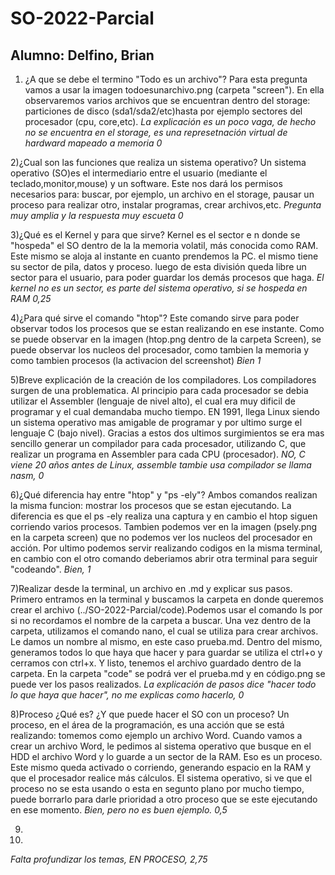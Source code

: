 # SO-2022-Parcial
## Alumno: Delfino, Brian

1) ¿A que se debe el termino "Todo es un archivo"?
Para esta pregunta vamos a usar la imagen todoesunarchivo.png (carpeta "screen"). En ella observaremos varios archivos que se encuentran dentro del storage: particiones de disco (sda1/sda2/etc)hasta por ejemplo sectores del procesador (cpu, core,etc). 
*La explicación es un poco vaga, de hecho no se encuentra en el storage, es una represetnación virtual de hardward mapeado a memoria 0*


2)¿Cual son las funciones que realiza un sistema operativo?
Un sistema operativo (SO)es el intermediario entre el usuario (mediante el teclado,monitor,mouse) y un software. Este nos dará los permisos necesarios para: buscar, por ejemplo, un archivo en el storage, pausar un proceso para realizar otro, instalar programas, crear archivos,etc.
*Pregunta muy amplia y la respuesta muy escueta 0*

3)¿Qué es el Kernel y para que sirve?
Kernel es el sector e n donde se "hospeda" el SO dentro de la la memoria volatil, más conocida como RAM. Este mismo se aloja al instante en cuanto prendemos la PC. el mismo tiene su sector de pila, datos y proceso. luego de esta división queda libre un sector para el usuario, para poder guardar los demás procesos que haga. 
*El kernel no es un sector, es parte del sistema operativo, si se hospeda en RAM 0,25*

4)¿Para qué sirve el comando "htop"?
Este comando sirve para poder observar todos los procesos que se estan realizando en ese instante. 
Como se puede observar en la imagen (htop.png dentro de la carpeta Screen), se puede observar los nucleos del procesador, como tambien la memoria y como tambien procesos (la activacion del screenshot)
*Bien 1*

5)Breve explicación de la creación de los compiladores.
Los compiladores surgen de una problematica. Al principio para cada procesador se debia utilizar el Assembler (lenguaje de nivel alto), el cual era muy dificil de programar y  el cual demandaba mucho tiempo. EN 1991, llega Linux siendo un sistema operativo mas amigable de programar y por ultimo surge el lenguaje C (bajo nivel).
Gracias a estos dos ultimos surgimientos se era mas sencillo generar un compilador para cada procesador, utilizando C, que realizar un programa en Assembler para cada CPU (procesador).
*NO, C viene 20 años antes de Linux, assemble tambie usa compilador se llama nasm, 0*

6)¿Qué diferencia hay entre "htop" y "ps -ely"?
Ambos comandos realizan la misma funcion: mostrar los procesos que se estan ejecutando. La diferencia es que el ps -ely realiza una captura y en cambio el htop siguen corriendo varios procesos. Tambien podemos ver en la imagen (psely.png en la carpeta screen) que no podemos ver los nucleos del procesador en acción. Por ultimo podemos servir realizando codigos en la misma terminal, en cambio con el  otro comando deberiamos abrir otra terminal para seguir "codeando".
*Bien, 1*

7)Realizar desde la terminal, un archivo en .md y explicar sus pasos.
 Primero entramos en la terminal y buscamos la carpeta en donde queremos crear el archivo (../SO-2022-Parcial/code).Podemos usar el comando ls por si no recordamos el nombre de la carpeta a buscar.
 Una vez dentro de la carpeta, utilizamos el comando nano, el cual se utiliza para crear archivos. Le damos un nombre al mismo, en este caso prueba.md.
Dentro del mismo, generamos todos lo que haya que hacer y para guardar se utiliza el ctrl+o y cerramos con ctrl+x.
Y listo, tenemos el archivo guardado dentro de la carpeta. 
En la carpeta "code" se podrá ver el prueba.md y en código.png se puede ver los pasos realizados.
*La explicación de pasos dice "hacer todo lo que haya que hacer", no me explicas como hacerlo, 0*

8)Proceso ¿Qué es? ¿Y que puede hacer el SO con un proceso?
Un proceso, en el área de la programación, es una acción que se está realizando: tomemos como ejemplo un archivo Word.
Cuando vamos a crear un archivo Word, le pedimos al sistema operativo que busque en el HDD el archivo Word y lo guarde a un sector de la RAM. Eso es un proceso.
Este mismo queda activado o corriendo, generando espacio en la RAM y que el procesador realice más cálculos. 
El sistema operativo, si ve que el proceso no se esta usando o esta en segunto plano por mucho tiempo, puede borrarlo para darle prioridad a otro proceso que se este ejecutando en ese momento.
*Bien, pero no es buen ejemplo. 0,5*

9)

10)


*Falta profundizar los temas, EN PROCESO, 2,75*